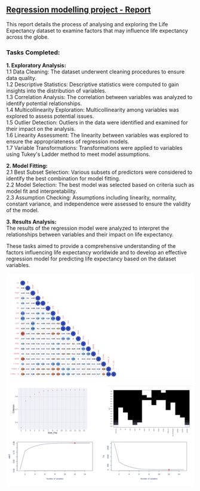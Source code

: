 ## [Regression modelling project - Report](https://github.com/lolavc/modelling/blob/main/Regression4gh_191223.pdf)
This report details the process of analysing and exploring the Life Expectancy dataset to examine factors that may influence life expectancy across the globe.

### Tasks Completed:
<b>1. Exploratory Analysis:</b>  
1.1 Data Cleaning: The dataset underwent cleaning procedures to ensure data quality.  
1.2 Descriptive Statistics: Descriptive statistics were computed to gain insights into the distribution of variables.  
1.3 Correlation Analysis: The correlation between variables was analyzed to identify potential relationships.  
1.4 Multicollinearity Exploration: Multicollinearity among variables was explored to assess potential issues.  
1.5 Outlier Detection: Outliers in the data were identified and examined for their impact on the analysis.  
1.6 Linearity Assessment: The linearity between variables was explored to ensure the appropriateness of regression models.  
1.7 Variable Transformations: Transformations were applied to variables using Tukey's Ladder method to meet model assumptions.  

<b>2. Model Fitting:</b>  
2.1 Best Subset Selection: Various subsets of predictors were considered to identify the best combination for model fitting.  
2.2 Model Selection: The best model was selected based on criteria such as model fit and interpretability.  
2.3 Assumption Checking: Assumptions including linearity, normality, constant variance, and independence were assessed to ensure the validity of the model.  

<b>3. Results Analysis:</b>  
The results of the regression model were analyzed to interpret the relationships between variables and their impact on life expectancy.

These tasks aimed to provide a comprehensive understanding of the factors influencing life expectancy worldwide and to develop an effective regression model for predicting life expectancy based on the dataset variables.

![](/img/%E2%80%8ECorrelationMatrix.%E2%80%8E001%20copy.png)
![](/img/%E2%80%8EStepwiseGraph.%E2%80%8E001%20copy.png)
